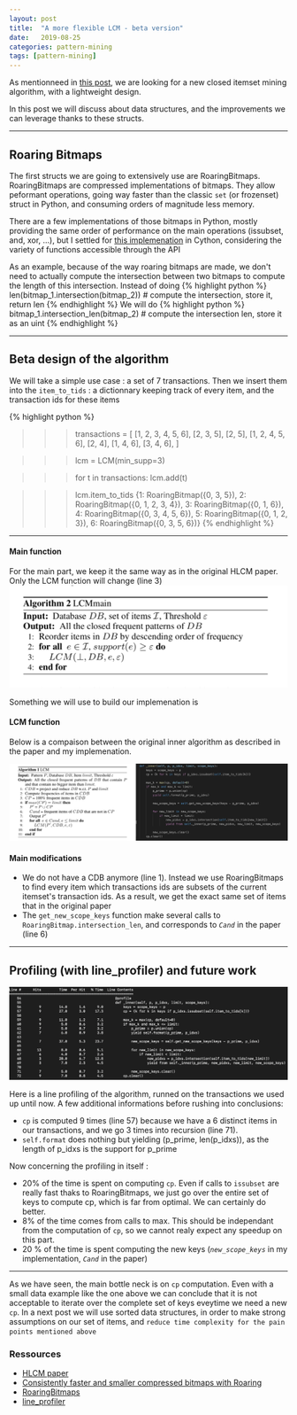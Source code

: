 ```yaml
---
layout: post
title:  "A more flexible LCM - beta version"
date:   2019-08-25
categories: pattern-mining
tags: [pattern-mining]
---
```


As mentionneed in [this post](http://remiadon.github.io/jekyll/pattern-mining/2019/07/24/a-more-flexible-lcm.html),
we are looking for a new closed itemset mining algorithm, with a lightweight design.

In this post we will discuss about data structures, and the improvements we can leverage
thanks to these structs.


-----------

## Roaring Bitmaps
The first structs we are going to extensively use are RoaringBitmaps.
RoaringBitmaps are compressed implementations of bitmaps. They allow peformant
operations, going way faster than the classic `set` (or frozenset) struct in Python,
and consuming orders of magnitude less memory.

There are a few implementations of those bitmaps in Python,
mostly providing the same order of performance on the main operations (issubset, and, xor, ...),
but I settled for [this implemenation](https://github.com/andreasvc/roaringbitmap) in Cython,
considering the variety of functions accessible through the API

As an example, because of the way roaring bitmaps are made, we don't need to actually compute
the intersection between two bitmaps to compute the length of this intersection.
Instead of doing
{% highlight python %}
len(bitmap_1.intersection(bitmap_2))  # compute the intersection, store it, return len
{% endhighlight %}
We will do
{% highlight python %}
bitmap_1.intersection_len(bitmap_2)  # compute the intersection len, store it as an uint
{% endhighlight %}

------------

## Beta design of the algorithm
We will take a simple use case : a set of 7 transactions. Then we insert them into
the `item_to_tids` : a dictionnary keeping track of every item, and the transaction ids for these items

{% highlight python %}
>>> transactions = [
>>>    [1, 2, 3, 4, 5, 6],
>>>    [2, 3, 5],
>>>    [2, 5],
>>>    [1, 2, 4, 5, 6],
>>>    [2, 4],
>>>    [1, 4, 6],
>>>    [3, 4, 6],
>>>]

>>> lcm = LCM(min_supp=3)

>>> for t in transactions:
>>>     lcm.add(t)

>>> lcm.item_to_tids
{1: RoaringBitmap({0, 3, 5}),
 2: RoaringBitmap({0, 1, 2, 3, 4}),
 3: RoaringBitmap({0, 1, 6}),
 4: RoaringBitmap({0, 3, 4, 5, 6}),
 5: RoaringBitmap({0, 1, 2, 3}),
 6: RoaringBitmap({0, 3, 5, 6})}
{% endhighlight %}

---------

#### Main function

For the main part, we keep it the same way as in the original
HLCM paper. Only the LCM function will change (line 3)
![LCM main function](/img/LCM_main.png)

Something we will use to build our implemenation is


#### LCM function
Below is a compaison between the original inner algorithm as described in the paper
and my implemenation.


![LCM main function](/img/LCM_inner.png)


#### Main modifications
* We do not have a CDB anymore (line 1). Instead we use RoaringBitmaps to find every item
which transactions ids are subsets of the current itemset's transaction ids. As a result,
we get the exact same set of items that in the original paper
* The `get_new_scope_keys` function make several calls to `RoaringBitmap.intersection_len`,
and corresponds to *`Cand`* in the paper (line 6)

----------

## Profiling (with line_profiler) and future work
![LCM main function](/img/LCM_profile.png)

Here is a line profiling of the algorithm, runned on the transactions we used up until now.
A few additional informations before rushing into conclusions:

* `cp` is computed 9 times (line 57) because we have a 6 distinct items in our transactions,
and we go 3 times into recursion (line 71).
* `self.format` does nothing but yielding (p_prime, len(p_idxs)), as the length of p_idxs
is the support for p_prime

Now concerning the profiling in itself :

* 20% of the time is spent on computing `cp`. Even if calls to `issubset` are really
fast thaks to RoaringBitmaps, we just go over the entire set of keys to compute cp,
which is far from optimal. We can certainly do better.
* 8% of the time comes from calls to max. This should be independant from the computation of `cp`,
so we cannot realy expect any speedup on this part.
* 20 % of the time is spent computing the new keys
(*`new_scope_keys`* in my implementation, *`Cand`* in the paper)

-----

As we have seen, the main bottle neck is on `cp` computation. Even with a small data
example like the one above we can conclude that it is not acceptable to iterate
over the complete set of keys eveytime we need a new `cp`.
In a next post we will use sorted data structures, in order to make strong assumptions on our
set of items, and `reduce time complexity for the pain points mentioned above`


### Ressources

* [HLCM paper](http://lig-membres.imag.fr/termier/HLCM/hlcm.pdf)
* [Consistently faster and smaller compressed bitmaps with Roaring](https://arxiv.org/pdf/1603.06549.pdf)
* [RoaringBitmaps](https://github.com/andreasvc/roaringbitmap)
* [line_profiler](https://github.com/rkern/line_profiler)
